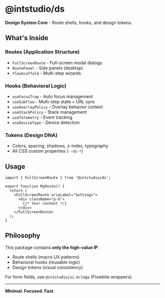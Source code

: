 # @intstudio/ds

**Design System Core** - Route shells, hooks, and design tokens.

## What's Inside

### Routes (Application Structure)
- `FullScreenRoute` - Full-screen modal dialogs
- `RoutePanel` - Side panels (desktop)
- `FlowScaffold` - Multi-step wizards

### Hooks (Behavioral Logic)
- `useFocusTrap` - Auto focus management
- `useSubFlow` - Multi-step state + URL sync
- `useOverlayPolicy` - Overlay behavior context
- `useStackPolicy` - Stack management
- `useTelemetry` - Event tracking
- `useDeviceType` - Device detection

### Tokens (Design DNA)
- Colors, spacing, shadows, z-index, typography
- All CSS custom properties (`--ds-*`)

## Usage

```tsx
import { FullScreenRoute } from '@intstudio/ds';

export function MyRoute() {
  return (
    <FullScreenRoute ariaLabel="Settings">
      <div className="p-6">
        {/* Your content */}
      </div>
    </FullScreenRoute>
  );
}
```

## Philosophy

This package contains **only the high-value IP**:
- Route shells (macro UX patterns)
- Behavioral hooks (reusable logic)
- Design tokens (visual consistency)

For form fields, use `@intstudio/ui-bridge` (Flowbite wrappers).

---

**Minimal. Focused. Fast.**
